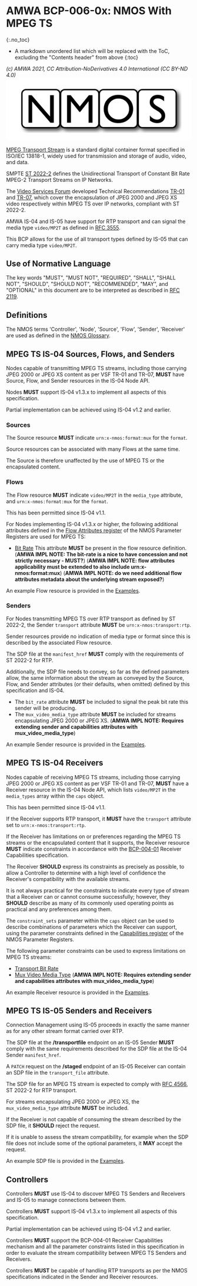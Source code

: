 # AMWA BCP-006-0x: NMOS With MPEG TS
{:.no_toc}

* A markdown unordered list which will be replaced with the ToC, excluding the "Contents header" from above
{:toc}

_(c) AMWA 2021, CC Attribution-NoDerivatives 4.0 International (CC BY-ND 4.0)_
![NMOS logo](images/NMOS-logo.png)

[MPEG Transport Stream][MPEG-TS] is a standard digital container format specified in ISO/IEC 13818-1, widely used for transmission and storage of audio, video, and data.

SMPTE [ST 2022-2][ST-2022-2] defines the Unidirectional Transport of Constant Bit Rate MPEG-2 Transport Streams on IP Networks.

The [Video Services Forum][VSF] developed Technical Recommendations [TR-01][TR-01] and [TR-07][TR-07], which cover the encapsulation of JPEG 2000 and JPEG XS video respectively within MPEG TS over IP networks, compliant with ST 2022-2.

AMWA IS-04 and IS-05 have support for RTP transport and can signal the media type `video/MP2T` as defined in [RFC 3555][RFC-3555].

This BCP allows for the use of all transport types defined by IS-05 that can carry media type `video/MP2T`.

## Use of Normative Language

The key words "MUST", "MUST NOT", "REQUIRED", "SHALL", "SHALL NOT", "SHOULD", "SHOULD NOT", "RECOMMENDED", "MAY",
and "OPTIONAL" in this document are to be interpreted as described in [RFC 2119][RFC-2119].

## Definitions

The NMOS terms 'Controller', 'Node', 'Source', 'Flow', 'Sender', 'Receiver' are used as defined in the [NMOS Glossary][NMOS-Glossary].

## MPEG TS IS-04 Sources, Flows, and Senders

Nodes capable of transmitting MPEG TS streams, including those carrying JPEG 2000 or JPEG XS content as per VSF TR-01 and TR-07, **MUST** have Source, Flow, and Sender resources in the IS-04 Node API.

Nodes **MUST** support IS-04 v1.3.x to implement all aspects of this specification.

Partial implementation can be achieved using IS-04 v1.2 and earlier.

### Sources

The Source resource **MUST** indicate `urn:x-nmos:format:mux` for the `format`.

Source resources can be associated with many Flows at the same time.

The Source is therefore unaffected by the use of MPEG TS or the encapsulated content.

### Flows
The Flow resource **MUST** indicate `video/MP2T` in the `media_type` attribute, and `urn:x-nmos:format:mux` for the `format`.

This has been permitted since IS-04 v1.1.

For Nodes implementing IS-04 v1.3.x or higher, the following additional attributes defined in the [Flow Attributes register][Flow-Attributes] of the NMOS Parameter Registers are used for MPEG TS:

- [Bit Rate][Flow-Bit-Rate]
  This attribute **MUST** be present in the flow resource definition.
(**AMWA IMPL NOTE: The bit-rate is a nice to have concession and not strictly necessary - MUST?**)
(**AMWA IMPL NOTE: flow attributes applicability must be extended to also include urn:x-nmos:format:mux**)
(**AMWA IMPL NOTE: do we need additional flow attributes metadata about the underlying stream exposed?**)

An example Flow resource is provided in the [Examples](../examples/).

### Senders
For Nodes transmitting MPEG TS over RTP transport as defined by ST 2022-2, the Sender `transport` attribute **MUST** be `urn:x-nmos:transport:rtp`.

Sender resources provide no indication of media type or format since this is described by the associated Flow resource.

The SDP file at the `manifest_href` **MUST** comply with the requirements of ST 2022-2 for RTP.

Additionally, the SDP file needs to convey, so far as the defined parameters allow, the same information about the stream as conveyed by the Source, Flow, and Sender attributes (or their defaults, when omitted) defined by this specification and IS-04.

- The `bit_rate` attribute **MUST** be included to signal the peak bit rate this sender will be producing.
- The `mux_video_media_type` attribute **MUST** be included for streams encapsulating JPEG 2000 or JPEG XS.
(**AMWA IMPL NOTE: Requires extending sender and capabilities attributes with mux_video_media_type**)

An example Sender resource is provided in the [Examples](../examples/).

## MPEG TS IS-04 Receivers

Nodes capable of receiving MPEG TS streams, including those carrying JPEG 2000 or JPEG XS content as per VSF TR-01 and TR-07, **MUST** have a Receiver resource in the IS-04 Node API, which lists `video/MP2T` in the `media_types` array within the `caps` object.

This has been permitted since IS-04 v1.1.

If the Receiver supports RTP transport, it **MUST** have the `transport` attribute set to `urn:x-nmos:transport:rtp`.

If the Receiver has limitations on or preferences regarding the MPEG TS streams or the encapsulated content that it supports, the Receiver resource **MUST** indicate constraints in accordance with the [BCP-004-01][] Receiver Capabilities specification.

The Receiver **SHOULD** express its constraints as precisely as possible, to allow a Controller to determine with a high level of confidence the Receiver's compatibility with the available streams.

It is not always practical for the constraints to indicate every type of stream that a Receiver can or cannot consume successfully; however, they **SHOULD** describe as many of its commonly used operating points as practical and any preferences among them.

The `constraint_sets` parameter within the `caps` object can be used to describe combinations of parameters which the Receiver can support, using the parameter constraints defined in the [Capabilities register][Capabilities-Register] of the NMOS Parameter Registers.

The following parameter constraints can be used to express limitations on MPEG TS streams:
- [Transport Bit Rate][Cap-Bit-Rate]
- [Mux Video Media Type][Cap-Mux-Video-Media-Type]
(**AMWA IMPL NOTE: Requires extending sender and capabilities attributes with mux_video_media_type**)
  
An example Receiver resource is provided in the [Examples](../examples/).

## MPEG TS IS-05 Senders and Receivers

Connection Management using IS-05 proceeds in exactly the same manner as for any other stream format carried over RTP.

The SDP file at the **/transportfile** endpoint on an IS-05 Sender **MUST** comply with the same requirements described for the SDP file at the IS-04 Sender `manifest_href`.

A `PATCH` request on the **/staged** endpoint of an IS-05 Receiver can contain an SDP file in the `transport_file` attribute.

The SDP file for an MPEG TS stream is expected to comply with [RFC 4566][RFC-4566], ST 2022-2 for RTP transport.

For streams encapsulating JPEG 2000 or JPEG XS, the `mux_video_media_type` attribute **MUST** be included.

If the Receiver is not capable of consuming the stream described by the SDP file, it **SHOULD** reject the request.

If it is unable to assess the stream compatibility, for example when the SDP file does not include some of the optional parameters, it **MAY** accept the request.

An example SDP file is provided in the [Examples](../examples/).

## Controllers

Controllers **MUST** use IS-04 to discover MPEG TS Senders and Receivers and IS-05 to manage connections between them.

Controllers **MUST** support IS-04 v1.3.x to implement all aspects of this specification.

Partial implementation can be achieved using IS-04 v1.2 and earlier.

Controllers **MUST** support the BCP-004-01 Receiver Capabilities mechanism and all the parameter constraints listed in this specification in order to evaluate the stream compatibility between MPEG TS Senders and Receivers.

Controllers **MUST** be capable of handling RTP transports as per the NMOS specifications indicated in the Sender and Receiver resources.

[BCP-004-01]: https://specs.amwa.tv/bcp-004-01/ "AMWA BCP-004-01 NMOS Receiver Capabilities"
[MPEG-TS]: https://www.iso.org/standard/69461.html "ISO/IEC 13818-1 Systems"
[TR-01]: https://vsf.tv/download/technical_recommendations/VSF_TR-01_2018-06-22.pdf "VSF TR-01 Transport of JPEG 2000 Broadcast Profile Video in MPEG-2 TS over IP"
[TR-07]: https://vsf.tv/download/technical_recommendations/VSF_TR-07_2020-04-01.pdf "VSF TR-07 Transport of JPEG XS Video in MPEG-2 TS over RTP"
[VSF]: https://vsf.tv/ "Video Services Forum"
[RFC-2119]: https://datatracker.ietf.org/doc/html/rfc2119 "Key words for use in RFCs"
[RFC-3550]: https://datatracker.ietf.org/doc/html/rfc3550 "RTP: A Transport Protocol for Real-Time Applications"
[RFC-3555]: https://datatracker.ietf.org/doc/html/rfc3555 "MIME Type Registration of RTP Payload Types"
[IS-04]: https://specs.amwa.tv/is-04/ "AMWA IS-04 NMOS Discovery and Registration Specification"
[IS-05]: https://specs.amwa.tv/is-05/ "AMWA IS-05 NMOS Device Connection Management Specification"
[NMOS Parameter Registers]: https://specs.amwa.tv/nmos-parameter-registers/ "Common parameter values for AMWA NMOS Specifications"
[ST-2022-2]: https://ieeexplore.ieee.org/document/7291602 "SMPTE ST 2022-2: Unidirectional Transport of Constant Bit Rate MPEG-2 Transport Streams on IP Networks"
[ST-2022-5]:  https://ieeexplore.ieee.org/document/7291908 "Forward Error Correction for High Bit Rate Media Transport over IP Networks"
[ST-2022-6]: https://ieeexplore.ieee.org/document/7289943 "Transport of High Bit Rate Media Signals over IP Networks (HBRMT)"
[ST-2022-7]:  https://ieeexplore.ieee.org/document/7291851 "Seamless Protection Switching of SMTPE ST 2022 IP Datagrams"
[RFC-4566]: https://datatracker.ietf.org/doc/html/rfc4566 "SDP: Session Description Protocol"
[NMOS-Glossary]: https://specs.amwa.tv/nmos/main/docs/Glossary.html "NMOS Glossary"
[Capabilities-Register]: https://specs.amwa.tv/nmos-parameter-registers/branches/main/capabilities/ "Capabilities Register"
[Flow-Attributes]: https://specs.amwa.tv/nmos-parameter-registers/branches/main/flow-attributes/ "Flow Attributes Register"
[Flow-Bit-Rate]: https://specs.amwa.tv/nmos-parameter-registers/branches/main/flow-attributes/#bit-rate "Flow Bit Rate"
[Flow-TS-Format]: https://specs.amwa.tv/nmos-parameter-registers/branches/main/flow-attributes/#ts-format "Flow TS Format"
[Cap-Mux-Video-Media-Type]: https://specs.amwa.tv/nmos-parameter-registers/branches/main/capabilities/#mux_video_media_type "Mux Video Media Type"
[Cap-Bit-Rate]: https://specs.amwa.tv/nmos-parameter-registers/branches/main/capabilities/#transport-bit-rate "Transport Bit Rate"
[Cap-Stream-ID]: https://specs.amwa.tv/nmos-parameter-registers/branches/main/capabilities/#transport-stream-id "Transport Stream ID"
